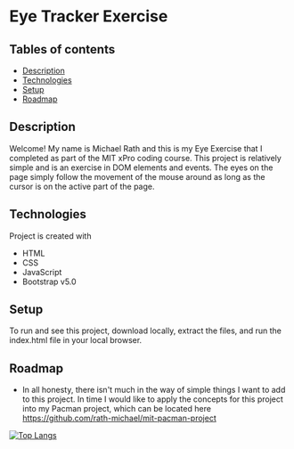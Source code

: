 # Eye Tracker Exercise

## Tables of contents
* [Description](#description)
* [Technologies](#technologies)
* [Setup](#setup)
* [Roadmap](#roadmap)

## Description
Welcome! My name is Michael Rath and this is my Eye Exercise that I completed as part of the MIT xPro coding course. This project is relatively simple and is an exercise in DOM elements and events. The eyes on the page simply follow the movement of the mouse around as long as the cursor is on the active part of the page.

## Technologies
Project is created with
* HTML
* CSS
* JavaScript
* Bootstrap v5.0

## Setup
To run and see this project, download locally, extract the files, and run the index.html file in your local browser.

## Roadmap
* In all honesty, there isn't much in the way of simple things I want to add to this project. In time I would like to apply the concepts for this project into my Pacman project, which can be located here https://github.com/rath-michael/mit-pacman-project

[![Top Langs](https://github-readme-stats.vercel.app/api/top-langs/?username=rath-michael&layout=compact&text_color=daf7dc&bg_color=151515)](https://github.com/rath-michael/github-readme-stats)

